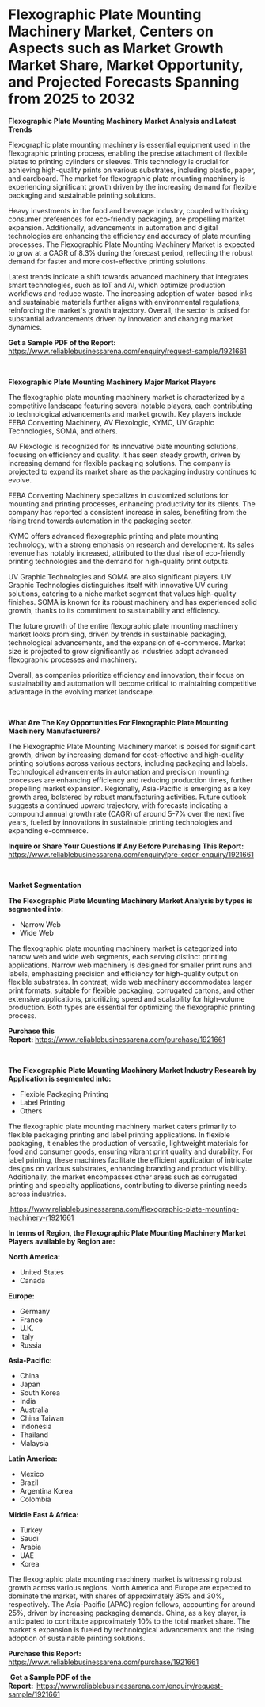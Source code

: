 <p><h1>Flexographic Plate Mounting Machinery Market, Centers on Aspects such as Market Growth Market Share, Market Opportunity, and Projected Forecasts Spanning from 2025 to 2032</h1></p><p><strong>Flexographic Plate Mounting Machinery Market Analysis and Latest Trends</strong></p>
<p><p>Flexographic plate mounting machinery is essential equipment used in the flexographic printing process, enabling the precise attachment of flexible plates to printing cylinders or sleeves. This technology is crucial for achieving high-quality prints on various substrates, including plastic, paper, and cardboard. The market for flexographic plate mounting machinery is experiencing significant growth driven by the increasing demand for flexible packaging and sustainable printing solutions. </p><p>Heavy investments in the food and beverage industry, coupled with rising consumer preferences for eco-friendly packaging, are propelling market expansion. Additionally, advancements in automation and digital technologies are enhancing the efficiency and accuracy of plate mounting processes. The Flexographic Plate Mounting Machinery Market is expected to grow at a CAGR of 8.3% during the forecast period, reflecting the robust demand for faster and more cost-effective printing solutions. </p><p>Latest trends indicate a shift towards advanced machinery that integrates smart technologies, such as IoT and AI, which optimize production workflows and reduce waste. The increasing adoption of water-based inks and sustainable materials further aligns with environmental regulations, reinforcing the market's growth trajectory. Overall, the sector is poised for substantial advancements driven by innovation and changing market dynamics.</p></p>
<p><strong>Get a Sample PDF of the Report:&nbsp;</strong> <a href="https://www.reliablebusinessarena.com/enquiry/request-sample/1921661?utm_campaign=2221&utm_medium=2&utm_source=Github&utm_content=ia&utm_term=12042025&utm_id=flexographic-plate-mounting-machinery">https://www.reliablebusinessarena.com/enquiry/request-sample/1921661</a></p>
<p>&nbsp;</p>
<p><strong>Flexographic Plate Mounting Machinery Major Market Players</strong></p>
<p><p>The flexographic plate mounting machinery market is characterized by a competitive landscape featuring several notable players, each contributing to technological advancements and market growth. Key players include FEBA Converting Machinery, AV Flexologic, KYMC, UV Graphic Technologies, SOMA, and others.</p><p>AV Flexologic is recognized for its innovative plate mounting solutions, focusing on efficiency and quality. It has seen steady growth, driven by increasing demand for flexible packaging solutions. The company is projected to expand its market share as the packaging industry continues to evolve.</p><p>FEBA Converting Machinery specializes in customized solutions for mounting and printing processes, enhancing productivity for its clients. The company has reported a consistent increase in sales, benefiting from the rising trend towards automation in the packaging sector.</p><p>KYMC offers advanced flexographic printing and plate mounting technology, with a strong emphasis on research and development. Its sales revenue has notably increased, attributed to the dual rise of eco-friendly printing technologies and the demand for high-quality print outputs.</p><p>UV Graphic Technologies and SOMA are also significant players. UV Graphic Technologies distinguishes itself with innovative UV curing solutions, catering to a niche market segment that values high-quality finishes. SOMA is known for its robust machinery and has experienced solid growth, thanks to its commitment to sustainability and efficiency.</p><p>The future growth of the entire flexographic plate mounting machinery market looks promising, driven by trends in sustainable packaging, technological advancements, and the expansion of e-commerce. Market size is projected to grow significantly as industries adopt advanced flexographic processes and machinery.</p><p>Overall, as companies prioritize efficiency and innovation, their focus on sustainability and automation will become critical to maintaining competitive advantage in the evolving market landscape.</p></p>
<p>&nbsp;</p>
<p><strong>What Are The Key Opportunities For Flexographic Plate Mounting Machinery Manufacturers?</strong></p>
<p><p>The Flexographic Plate Mounting Machinery market is poised for significant growth, driven by increasing demand for cost-effective and high-quality printing solutions across various sectors, including packaging and labels. Technological advancements in automation and precision mounting processes are enhancing efficiency and reducing production times, further propelling market expansion. Regionally, Asia-Pacific is emerging as a key growth area, bolstered by robust manufacturing activities. Future outlook suggests a continued upward trajectory, with forecasts indicating a compound annual growth rate (CAGR) of around 5-7% over the next five years, fueled by innovations in sustainable printing technologies and expanding e-commerce.</p></p>
<p><strong>Inquire or Share Your Questions If Any Before Purchasing This Report:</strong> <a href="https://www.reliablebusinessarena.com/enquiry/pre-order-enquiry/1921661?utm_campaign=2221&utm_medium=2&utm_source=Github&utm_content=ia&utm_term=12042025&utm_id=flexographic-plate-mounting-machinery">https://www.reliablebusinessarena.com/enquiry/pre-order-enquiry/1921661</a></p>
<p>&nbsp;</p>
<p><strong>Market Segmentation</strong></p>
<p><strong>The Flexographic Plate Mounting Machinery Market Analysis by types is segmented into:</strong></p>
<p><ul><li>Narrow Web</li><li>Wide Web</li></ul></p>
<p><p>The flexographic plate mounting machinery market is categorized into narrow web and wide web segments, each serving distinct printing applications. Narrow web machinery is designed for smaller print runs and labels, emphasizing precision and efficiency for high-quality output on flexible substrates. In contrast, wide web machinery accommodates larger print formats, suitable for flexible packaging, corrugated cartons, and other extensive applications, prioritizing speed and scalability for high-volume production. Both types are essential for optimizing the flexographic printing process.</p></p>
<p><strong>Purchase this Report:&nbsp;</strong><a href="https://www.reliablebusinessarena.com/purchase/1921661?utm_campaign=2221&utm_medium=2&utm_source=Github&utm_content=ia&utm_term=12042025&utm_id=flexographic-plate-mounting-machinery">https://www.reliablebusinessarena.com/purchase/1921661</a></p>
<p>&nbsp;</p>
<p><strong>The Flexographic Plate Mounting Machinery Market Industry Research by Application is segmented into:</strong></p>
<p><ul><li>Flexible Packaging Printing</li><li>Label Printing</li><li>Others</li></ul></p>
<p><p>The flexographic plate mounting machinery market caters primarily to flexible packaging printing and label printing applications. In flexible packaging, it enables the production of versatile, lightweight materials for food and consumer goods, ensuring vibrant print quality and durability. For label printing, these machines facilitate the efficient application of intricate designs on various substrates, enhancing branding and product visibility. Additionally, the market encompasses other areas such as corrugated printing and specialty applications, contributing to diverse printing needs across industries.</p></p>
<p><a href="https://www.reliablebusinessarena.com/flexographic-plate-mounting-machinery-r1921661?utm_campaign=2221&utm_medium=2&utm_source=Github&utm_content=ia&utm_term=12042025&utm_id=flexographic-plate-mounting-machinery">&nbsp;https://www.reliablebusinessarena.com/flexographic-plate-mounting-machinery-r1921661</a></p>
<p><strong>In terms of Region, the Flexographic Plate Mounting Machinery Market Players available by Region are:</strong></p>
<p>
    <p> <strong> North America: </strong>
        <ul>
            <li>United States</li>
            <li>Canada</li>
        </ul>
        </p> 
    <p> <strong> Europe: </strong>
        <ul>
            <li>Germany</li>
            <li>France</li>
            <li>U.K.</li>
            <li>Italy</li>
            <li>Russia</li>
        </ul>
        </p> 
    <p> <strong> Asia-Pacific: </strong>
        <ul>
            <li>China</li>
            <li>Japan</li>
            <li>South Korea</li>
            <li>India</li>
            <li>Australia</li>
            <li>China Taiwan</li>
            <li>Indonesia</li>
            <li>Thailand</li>
            <li>Malaysia</li>
        </ul>
        </p> 
    <p> <strong> Latin America: </strong>
        <ul>
            <li>Mexico</li>
            <li>Brazil</li>
            <li>Argentina Korea</li>
            <li>Colombia</li>
        </ul>
        </p> 
    <p> <strong> Middle East & Africa: </strong>
        <ul>
            <li>Turkey</li>
            <li>Saudi</li>
            <li>Arabia</li>
            <li>UAE</li>
            <li>Korea</li>
        </ul>
    </p>
    </p>
<p><p>The flexographic plate mounting machinery market is witnessing robust growth across various regions. North America and Europe are expected to dominate the market, with shares of approximately 35% and 30%, respectively. The Asia-Pacific (APAC) region follows, accounting for around 25%, driven by increasing packaging demands. China, as a key player, is anticipated to contribute approximately 10% to the total market share. The market's expansion is fueled by technological advancements and the rising adoption of sustainable printing solutions.</p></p>
<p><strong>Purchase this Report: </strong><a href="https://www.reliablebusinessarena.com/purchase/1921661?utm_campaign=2221&utm_medium=2&utm_source=Github&utm_content=ia&utm_term=12042025&utm_id=flexographic-plate-mounting-machinery">https://www.reliablebusinessarena.com/purchase/1921661</a></p>
<p>&nbsp;<strong>Get a Sample PDF of the Report:&nbsp;&nbsp;</strong><a href="https://www.reliablebusinessarena.com/enquiry/request-sample/1921661?utm_campaign=2221&utm_medium=2&utm_source=Github&utm_content=ia&utm_term=12042025&utm_id=flexographic-plate-mounting-machinery">https://www.reliablebusinessarena.com/enquiry/request-sample/1921661</a></p>
<p><strong></strong></p>
<p><p></p><p></p><p></p></p>